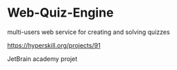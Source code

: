 # Web-Quiz-Engine

multi-users web service for creating and solving quizzes

https://hyperskill.org/projects/91

JetBrain academy projet

